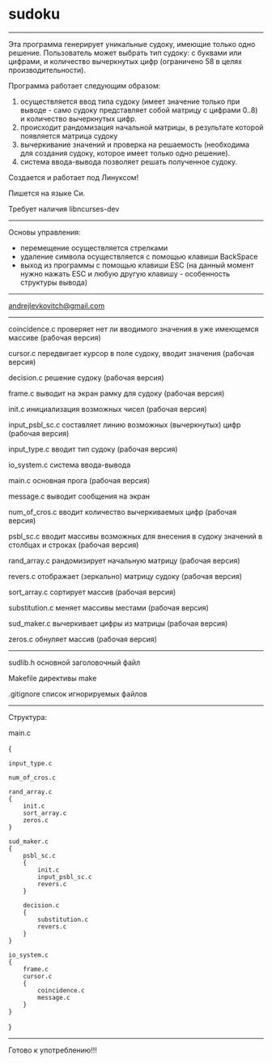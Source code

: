 # sudoku
______
Эта программа генерирует уникальные судоку, имеющие только одно решение. Пользователь может выбрать тип судоку: с буквами или цифрами, и количество вычеркнутых цифр (ограничено 58 в целях производительности).

Программа работает следующим образом:
1) осуществляется ввод типа судоку (имеет значение только при выводе - само судоку представляет собой матрицу с цифрами 0..8) и количество вычеркнутых цифр.
2) происходит рандомизация начальной матрицы, в результате которой появляется матрица судоку
3) вычеркивание значений и проверка на решаемость (необходима для создания судоку, которое имеет только одно решение).
4) система ввода-вывода позволяет решать полученное судоку.

Создается и работает под Линуксом!

Пишется на языке Си.

Требует наличия libncurses-dev
______
Основы управления:
- перемещение осуществляется стрелками
- удаление символа осуществляется с помощью клавиши BackSpace
- выход из программы с помощью клавиши ESC (на данный момент нужно нажать ESC и любую другую клавишу - особенность структуры вывода)
______
andrejlevkovitch@gmail.com
______
coincidence.c проверяет нет ли вводимого значения в уже имеющемся массиве (рабочая версия)

cursor.c передвигает курсор в поле судоку, вводит значения (рабочая версия)

decision.c решение судоку (рабочая версия)

frame.c выводит на экран рамку для судоку (рабочая версия)

init.c инициализация возможных чисел (рабочая версия)

input_psbl_sc.c составляет линию возможных (вычеркнутых) цифр (рабочая версия)

input_type.c вводит тип судоку (рабочая версия)

io_system.c система ввода-вывода

main.c основная прога (рабочая версия)

message.c выводит сообщения на экран

num_of_cros.c вводит количество вычеркиваемых цифр (рабочая версия)

psbl_sc.c вводит массивы возможных для внесения в судоку значений в столбцах и строках (рабочая версия)

rand_array.c рандомизирует начальную матрицу (рабочая версия)

revers.c отображает (зеркально) матрицу судоку (рабочая версия)

sort_array.c сортирует массив (рабочая версия)

substitution.c меняет массивы местами (рабочая версия)

sud_maker.c вычеркивает цифры из матрицы (рабочая версия)

zeros.c обнуляет массив (рабочая версия)
______
sudlib.h основной заголовочный файл

Makefile директивы make

.gitignore список игнорируемых файлов
______
Структура:

main.c

{

    input_type.c

    num_of_cros.c

    rand_array.c
    {
        init.c
        sort_array.c
        zeros.c
    }

    sud_maker.c
    {
        psbl_sc.c
        {
            init.c
            input_psbl_sc.c
            revers.c
        }

        decision.c
        {
            substitution.c
            revers.c
        }
    }

    io_system.c
    {
        frame.c
        cursor.c
        {
            coincidence.c
            message.c
        }
    }

}
______
Готово к употреблению!!!
